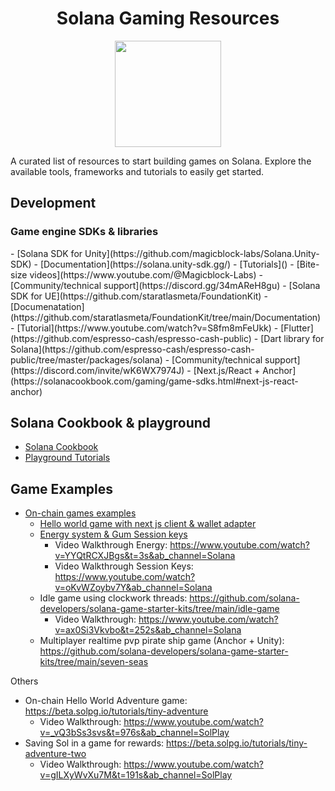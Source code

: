 <div align="center">
 <h1>Solana Gaming Resources</h1>

<a href="https://docs.magicblock.gg"><img height="170x" src="https://i.imgur.com/mYinlU7.png" /></a>
</div>
A curated list of resources to start building games on Solana. 
Explore the available tools, frameworks and tutorials to easily get started.



 <h2>Development</h2>
 <h3>Game engine SDKs & libraries</h3>
- [Solana SDK for Unity](https://github.com/magicblock-labs/Solana.Unity-SDK)
   - [Documentation](https://solana.unity-sdk.gg/)
   - [Tutorials]()
   - [Bite-size videos](https://www.youtube.com/@Magicblock-Labs)
   - [Community/technical support](https://discord.gg/34mAReH8gu)
- [Solana SDK for UE](https://github.com/staratlasmeta/FoundationKit)
  - [Documenatation](https://github.com/staratlasmeta/FoundationKit/tree/main/Documentation)
  - [Tutorial](https://www.youtube.com/watch?v=S8fm8mFeUkk)
- [Flutter](https://github.com/espresso-cash/espresso-cash-public)
  - [Dart library for Solana](https://github.com/espresso-cash/espresso-cash-public/tree/master/packages/solana)
  - [Community/technical support](https://discord.com/invite/wK6WX7974J)
- [Next.js/React + Anchor](https://solanacookbook.com/gaming/game-sdks.html#next-js-react-anchor)


## Solana Cookbook & playground
- [Solana Cookbook](https://solanacookbook.com/gaming/intro.html)
- [Playground Tutorials](https://beta.solpg.io/tutorials/)

## Game Examples

- [On-chain games examples](https://github.com/solana-developers/solana-game-starter-kits)
  - [Hello world game with next js client & wallet adapter](https://github.com/solana-developers/solana-game-starter-kits/tree/main/tiny-adventure)
  - [Energy system & Gum Session keys](https://github.com/solana-developers/solana-game-starter-kits/tree/main/idle-game)
    - Video Walkthrough Energy: https://www.youtube.com/watch?v=YYQtRCXJBgs&t=3s&ab_channel=Solana
    - Video Walkthrough Session Keys: https://www.youtube.com/watch?v=oKvWZoybv7Y&ab_channel=Solana
  - Idle game using clockwork threads: https://github.com/solana-developers/solana-game-starter-kits/tree/main/idle-game
    - Video Walkthrough: https://www.youtube.com/watch?v=ax0Si3Vkvbo&t=252s&ab_channel=Solana
  - Multiplayer realtime pvp pirate ship game (Anchor + Unity): https://github.com/solana-developers/solana-game-starter-kits/tree/main/seven-seas


Others

- On-chain Hello World Adventure game: https://beta.solpg.io/tutorials/tiny-adventure
  - Video Walkthrough: https://www.youtube.com/watch?v=_vQ3bSs3svs&t=976s&ab_channel=SolPlay
- Saving Sol in a game for rewards: https://beta.solpg.io/tutorials/tiny-adventure-two
  - Video Walkthrough: https://www.youtube.com/watch?v=gILXyWvXu7M&t=191s&ab_channel=SolPlay

